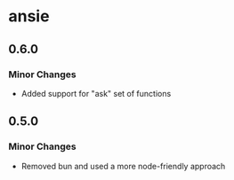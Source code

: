 # ansie

## 0.6.0

### Minor Changes

-   Added support for "ask" set of functions

## 0.5.0

### Minor Changes

-   Removed bun and used a more node-friendly approach
